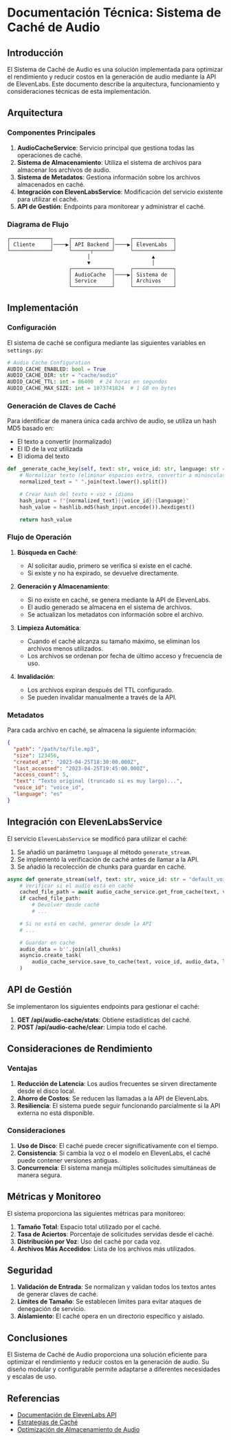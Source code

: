 # Documentación Técnica: Sistema de Caché de Audio

## Introducción

El Sistema de Caché de Audio es una solución implementada para optimizar el rendimiento y reducir costos en la generación de audio mediante la API de ElevenLabs. Este documento describe la arquitectura, funcionamiento y consideraciones técnicas de esta implementación.

## Arquitectura

### Componentes Principales

1. **AudioCacheService**: Servicio principal que gestiona todas las operaciones de caché.
2. **Sistema de Almacenamiento**: Utiliza el sistema de archivos para almacenar los archivos de audio.
3. **Sistema de Metadatos**: Gestiona información sobre los archivos almacenados en caché.
4. **Integración con ElevenLabsService**: Modificación del servicio existente para utilizar el caché.
5. **API de Gestión**: Endpoints para monitorear y administrar el caché.

### Diagrama de Flujo

```
┌─────────────┐     ┌─────────────┐     ┌─────────────┐
│ Cliente     │────▶│ API Backend │────▶│ ElevenLabs  │
└─────────────┘     └──────┬──────┘     └─────────────┘
                          │                    ▲
                          ▼                    │
                    ┌─────────────┐     ┌─────────────┐
                    │ AudioCache  │────▶│ Sistema de  │
                    │ Service     │     │ Archivos    │
                    └─────────────┘     └─────────────┘
```

## Implementación

### Configuración

El sistema de caché se configura mediante las siguientes variables en `settings.py`:

```python
# Audio Cache Configuration
AUDIO_CACHE_ENABLED: bool = True
AUDIO_CACHE_DIR: str = "cache/audio"
AUDIO_CACHE_TTL: int = 86400  # 24 horas en segundos
AUDIO_CACHE_MAX_SIZE: int = 1073741824  # 1 GB en bytes
```

### Generación de Claves de Caché

Para identificar de manera única cada archivo de audio, se utiliza un hash MD5 basado en:
- El texto a convertir (normalizado)
- El ID de la voz utilizada
- El idioma del texto

```python
def _generate_cache_key(self, text: str, voice_id: str, language: str = "es") -> str:
    # Normalizar texto (eliminar espacios extra, convertir a minúsculas)
    normalized_text = " ".join(text.lower().split())

    # Crear hash del texto + voz + idioma
    hash_input = f"{normalized_text}|{voice_id}|{language}"
    hash_value = hashlib.md5(hash_input.encode()).hexdigest()

    return hash_value
```

### Flujo de Operación

1. **Búsqueda en Caché**:
   - Al solicitar audio, primero se verifica si existe en el caché.
   - Si existe y no ha expirado, se devuelve directamente.

2. **Generación y Almacenamiento**:
   - Si no existe en caché, se genera mediante la API de ElevenLabs.
   - El audio generado se almacena en el sistema de archivos.
   - Se actualizan los metadatos con información sobre el archivo.

3. **Limpieza Automática**:
   - Cuando el caché alcanza su tamaño máximo, se eliminan los archivos menos utilizados.
   - Los archivos se ordenan por fecha de último acceso y frecuencia de uso.

4. **Invalidación**:
   - Los archivos expiran después del TTL configurado.
   - Se pueden invalidar manualmente a través de la API.

### Metadatos

Para cada archivo en caché, se almacena la siguiente información:

```json
{
  "path": "/path/to/file.mp3",
  "size": 123456,
  "created_at": "2023-04-25T18:30:00.000Z",
  "last_accessed": "2023-04-25T19:45:00.000Z",
  "access_count": 5,
  "text": "Texto original (truncado si es muy largo)...",
  "voice_id": "voice_id",
  "language": "es"
}
```

## Integración con ElevenLabsService

El servicio `ElevenLabsService` se modificó para utilizar el caché:

1. Se añadió un parámetro `language` al método `generate_stream`.
2. Se implementó la verificación de caché antes de llamar a la API.
3. Se añadió la recolección de chunks para guardar en caché.

```python
async def generate_stream(self, text: str, voice_id: str = "default_voice", language: str = "es") -> AsyncGenerator[bytes, None]:
    # Verificar si el audio está en caché
    cached_file_path = await audio_cache_service.get_from_cache(text, voice_id, language)
    if cached_file_path:
        # Devolver desde caché
        # ...

    # Si no está en caché, generar desde la API
    # ...

    # Guardar en caché
    audio_data = b''.join(all_chunks)
    asyncio.create_task(
        audio_cache_service.save_to_cache(text, voice_id, audio_data, language)
    )
```

## API de Gestión

Se implementaron los siguientes endpoints para gestionar el caché:

1. **GET /api/audio-cache/stats**: Obtiene estadísticas del caché.
2. **POST /api/audio-cache/clear**: Limpia todo el caché.

## Consideraciones de Rendimiento

### Ventajas

1. **Reducción de Latencia**: Los audios frecuentes se sirven directamente desde el disco local.
2. **Ahorro de Costos**: Se reducen las llamadas a la API de ElevenLabs.
3. **Resiliencia**: El sistema puede seguir funcionando parcialmente si la API externa no está disponible.

### Consideraciones

1. **Uso de Disco**: El caché puede crecer significativamente con el tiempo.
2. **Consistencia**: Si cambia la voz o el modelo en ElevenLabs, el caché puede contener versiones antiguas.
3. **Concurrencia**: El sistema maneja múltiples solicitudes simultáneas de manera segura.

## Métricas y Monitoreo

El sistema proporciona las siguientes métricas para monitoreo:

1. **Tamaño Total**: Espacio total utilizado por el caché.
2. **Tasa de Aciertos**: Porcentaje de solicitudes servidas desde el caché.
3. **Distribución por Voz**: Uso del caché por cada voz.
4. **Archivos Más Accedidos**: Lista de los archivos más utilizados.

## Seguridad

1. **Validación de Entrada**: Se normalizan y validan todos los textos antes de generar claves de caché.
2. **Límites de Tamaño**: Se establecen límites para evitar ataques de denegación de servicio.
3. **Aislamiento**: El caché opera en un directorio específico y aislado.

## Conclusiones

El Sistema de Caché de Audio proporciona una solución eficiente para optimizar el rendimiento y reducir costos en la generación de audio. Su diseño modular y configurable permite adaptarse a diferentes necesidades y escalas de uso.

## Referencias

- [Documentación de ElevenLabs API](https://docs.elevenlabs.io/api-reference)
- [Estrategias de Caché](https://codeahoy.com/2017/08/11/caching-strategies-and-how-to-choose-the-right-one/)
- [Optimización de Almacenamiento de Audio](https://developers.google.com/web/fundamentals/media/recording-audio)
